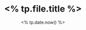 ---
title: "<% tp.file.title %>"
date: <% tp.date.now() %>
draft: false
showthedate: true
enabletoc: false
draft: false
tags:
- concept
---
